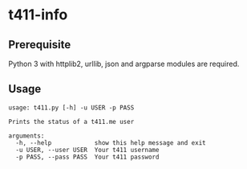 t411-info
=========

Prerequisite
------------

Python 3 with httplib2, urllib, json and argparse modules are required.


Usage
-----

    usage: t411.py [-h] -u USER -p PASS
    
    Prints the status of a t411.me user
    
    arguments:
      -h, --help            show this help message and exit
      -u USER, --user USER  Your t411 username
      -p PASS, --pass PASS  Your t411 password
